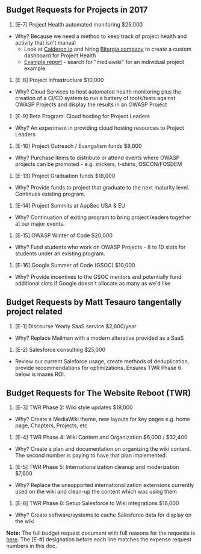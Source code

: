 ## Budget Requests for Projects in 2017

1. [E-7] Project Health automated monitoring $25,000
  * Why? Because we need a method to keep track of project health and activity that isn't manual
    * Look at [Calderon.io](https://cauldron.io/) and hiring [Bitergia company](https://bitergia.com/) to create a custom dashboard for Project Health
    * [Example report][1] - search for "mediawiki" for an individual project example
1. [E-8] Project Infrastructure $10,000
  * Why? Cloud Services to host automated health monitoring plus the creation of a CI/CD system to run a battery of tools/tests against OWASP Projects and display the results in an OWASP Project
1. [E-9] Beta Program: Cloud hosting for Project Leaders
  * Why? An experiment in providing cloud hosting resources to Project Leaders
1. [E-10] Project Outreach / Evangalism funds $8,000
  * Why? Purchase items to distribute or attend events where OWASP projects can be promoted - e.g. stickers, t-shirts, OSCON/FOSDEM
1. [E-13] Project Graduation funds $18,000
  * Why? Provide funds to project that graduate to the next maturity level. Continues existing program.
1. [E-14] Project Summits at AppSec USA & EU
  * Why? Continuation of exiting program to bring project leaders together at our major events.
1. [E-15] OWASP Winter of Code $20,000
  * Why? Fund students who work on OWASP Projects - 8 to 10 slots for students under an existing program.
1. [E-16] Google Summer of Code (GSOC) $10,000
  * Why? Provide incentives to the GSOC mentors and potentially fund additional slots if Google doesn't allocate as many as we'd like

## Budget Requests by Matt Tesauro tangentally project related

1. [E-1] Discourse Yearly SaaS service  $2,600/year
  * Why? Replace Mailman with a modern alterative provided as a SaaS
1. [E-2] Salesforce consulting  $25,000
  * Review our current Saleforce usage, create methods of deduplication, provide recommendations for optimizations.  Ensures TWR Phase 6 below is maxes ROI.

## Budget Requests for The Website Reboot (TWR)
1. [E-3] TWR Phase 2: Wiki style updates $18,000
  * Why? Create a MediaWiki theme, new layouts for key pages e.g. home page, Chapters, Projects, etc
1. [E-4] TWR Phase 4: Wiki Content and Organization $6,000 / $32,400
  * Why? Create a plan and documentation on organizing the wiki content.  The second number is paying to have that plan implemented.
1. [E-5] TWR Phase 5: Internationalization cleanup and moderization $7,600
  * Why? Replace the unsupported internationalization extensions currently used on the wiki and clean-up the content which was using them
1. [E-6] TWR Phase 6: Setup Salesforce to Wiki integrations $18,000
  * Why? Create software/systems to cache Salesforce data for display on the wiki


**Note:** The full budget request document with full reasons for the requests is [here](https://docs.google.com/spreadsheets/d/1u0_VdbRiuSOAmesxEyrxvA6hz38xG53LqX3ZJNd_P9E/edit?usp=sharing).  The [E-#] designation before each line matches the expense request numbers in this doc.



[1]: https://dashboard.cauldron.io/app/kibana#/dashboard/Git?_g=(filters:!(('$state':(store:globalState),meta:(alias:!n,disabled:!f,index:github_git_enrich,key:project,negate:!f,value:bitergia),query:(match:(project:(query:bitergia,type:phrase))))),refreshInterval:(display:Off,pause:!f,value:0),time:(from:now-2y,mode:quick,to:now))&_a=(filters:!(),options:(darkTheme:!f),panels:!((col:4,id:Git-Summary,panelIndex:1,row:1,size_x:5,size_y:2,title:Summary,type:visualization),(col:4,id:'Git-Commits-over-time-(author-date)',panelIndex:2,row:3,size_x:5,size_y:2,title:'Commits%20over%20time%20(author%20date)',type:visualization),(col:4,id:'Git-Commits-over-time-(commit-time)',panelIndex:3,row:5,size_x:5,size_y:2,title:'Commits%20over%20time%20(commit%20date)',type:visualization),(col:1,id:Git-Repos-Table,panelIndex:4,row:1,size_x:3,size_y:3,title:Repos,type:visualization),(col:6,id:Git-Authors-Table,panelIndex:5,row:7,size_x:7,size_y:3,title:Authors,type:visualization),(col:1,id:Git-domains-pie,panelIndex:7,row:4,size_x:3,size_y:3,title:'Commits%20by%20domain',type:visualization),(col:9,id:Git-Authors-over-time,panelIndex:8,row:1,size_x:4,size_y:2,title:'Authors%20over%20time',type:visualization),(col:1,id:Git-Lines-over-time,panelIndex:9,row:7,size_x:5,size_y:3,title:'Lines%20added%20%2F%20removed%20over%20time',type:visualization),(col:9,id:Git-Timezone-Authors,panelIndex:10,row:3,size_x:4,size_y:2,title:'Authors%20by%20timezone',type:visualization),(col:9,id:Git-Timezone-Commits,panelIndex:11,row:5,size_x:4,size_y:2,title:'Commits%20by%20timezone',type:visualization)),query:(query_string:(analyze_wildcard:!t,query:'*')),title:Git,uiState:(P-1:(title:Summary),P-10:(title:'Authors%20by%20timezone'),P-11:(title:'Commits%20by%20timezone'),P-2:(title:'Commits%20over%20time%20(author%20date)'),P-3:(title:'Commits%20over%20time%20(commit%20date)'),P-4:(title:Repos),P-5:(title:Authors),P-7:(title:'Commits%20by%20domain'),P-8:(title:'Authors%20over%20time'),P-9:(title:'Lines%20added%20%2F%20removed%20over%20time')))
